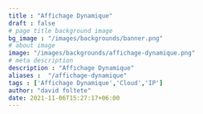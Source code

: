 ```yaml
---
title : "Affichage Dynamique"
draft : false
# page title background image
bg_image : "/images/backgrounds/banner.png"
# about image
image: "/images/backgrounds/affichage-dynamique.png"
# meta description
description : "Affichage Dynamique"
aliases :  "/affichage-dynamique"
tags : ['Affichage Dynamique','Cloud','IP']
author: "david foltete"
date: 2021-11-06T15:27:17+06:00
---
```

